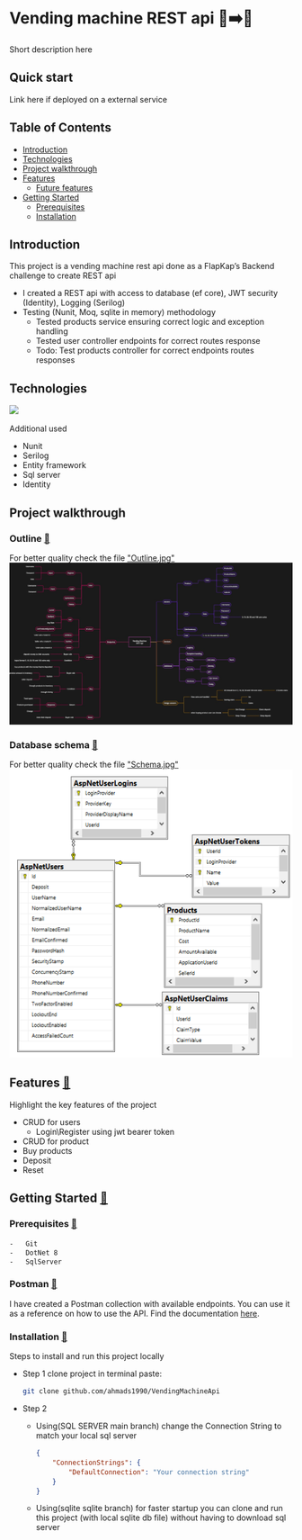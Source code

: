 # Vending machine REST api 🏧➡️🍬

Short description here

## Quick start

Link here if deployed on a external service

## Table of Contents

-   [Introduction](#introduction)
-   [Technologies](#technologies)
-   [Project walkthrough](#project-walkthrough)
-   [Features](#features)
    -   [Future features](#future-features)
-   [Getting Started](#getting-started)
    -   [Prerequisites](#prerequisites)
    -   [Installation](#installation)

## Introduction

This project is a vending machine rest api done as a FlapKap’s Backend challenge to create REST api

-   I created a REST api with access to database (ef core), JWT security (Identity), Logging (Serilog)
-   Testing (Nunit, Moq, sqlite in memory) methodology
    -   Tested products service ensuring correct logic and exception handling
    -   Tested user controller endpoints for correct routes response
    -   Todo: Test products controller for correct endpoints routes responses

## Technologies

<a href="https://skillicons.dev">
<img src="https://skillicons.dev/icons?i=cs,dotnet,postman,git,github" />
</a>

Additional used

-   Nunit
-   Serilog
-   Entity framework
-   Sql server
-   Identity

## Project walkthrough

### Outline [🔼](#table-of-contents)

For better quality check the file ["Outline.jpg"](Outline.jpg)
![Project Outline](Outline.jpg)

### Database schema [🔼](#table-of-contents)

For better quality check the file ["Schema.jpg"](Schema.png)
![Database Schema ](Schema.png)

## Features [🔼](#table-of-contents)

Highlight the key features of the project

-   CRUD for users
    -   Login\Register using jwt bearer token
-   CRUD for product
-   Buy products
-   Deposit
-   Reset

## Getting Started [🔼](#table-of-contents)

### Prerequisites [🔼](#table-of-contents)

    -   Git
    -   DotNet 8
    -   SqlServer

### Postman [🔼](#table-of-contents)

I have created a Postman collection with available endpoints. You can use it as a reference on how to use the API. Find the documentation [here](https://documenter.getpostman.com/view/29637594/2s9Yyy9ea4).

### Installation [🔼](#table-of-contents)

Steps to install and run this project locally

-   Step 1 clone project in terminal paste:
    ```bash
    git clone github.com/ahmads1990/VendingMachineApi
    ```
-   Step 2

    -   Using(SQL SERVER main branch) change the Connection String to match your local sql server

        ```json
        {
        	"ConnectionStrings": {
        		"DefaultConnection": "Your connection string"
        	}
        }
        ```

    -   Using(sqlite sqlite branch) for faster startup you can clone and run this project (with local sqlite db file) without having to download sql server
